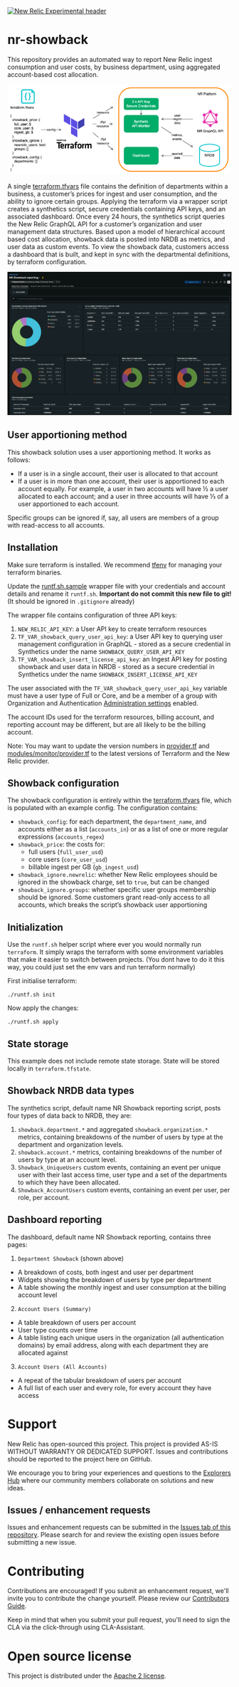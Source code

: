 [![New Relic Experimental header](https://github.com/newrelic/opensource-website/raw/master/src/images/categories/Experimental.png)](https://opensource.newrelic.com/oss-category/#new-relic-experimental)
# nr-showback

This repository provides an automated way to report New Relic ingest consumption and user costs, by business department, using aggregated account-based cost allocation.

![Data flow diagram](screenshots/nr-showback-data-flow-diagram.png)

A single [terraform.tfvars](terraform.tfvars) file contains the definition of departments within a business, a customer’s prices for ingest and user consumption, and the ability to ignore certain groups. Applying the terraform via a wrapper script creates a synthetics script, secure credentials containing API keys, and an associated dashboard. Once every 24 hours, the synthetics script queries the New Relic GraphQL API for a customer’s organization and user management data structures. Based upon a model of hierarchical account based cost allocation, showback data is posted into NRDB as metrics, and user data as custom events. To view the showback data, customers access a dashboard that is built, and kept in sync with the departmental definitions, by terraform configuration.

![Example dashboard](screenshots/nr-showback-dashboard.png)


## User apportioning method
This showback solution uses a user apportioning method. It works as follows:
- If a user is in a single account, their user is allocated to that account
- If a user is in more than one account, their user is apportioned to each account equally. For example, a user in two accounts will have ½ a user allocated to each account; and a user in three accounts will have ⅓ of a user apportioned to each account.

Specific groups can be ignored if, say, all users are members of a group with read-access to all accounts.

## Installation
Make sure terraform is installed. We recommend [tfenv](https://github.com/tfutils/tfenv) for managing your terraform binaries.

Update the [runtf.sh.sample](runtf.sh.sample) wrapper file with your credentials and account details and rename it `runtf.sh`. **Important do not commit this new file to git!** (It should be ignored in `.gitignore` already)

The wrapper file contains configuration of three API keys:
1.  `NEW_RELIC_API_KEY`: a User API key to create terraform resources
2.  `TF_VAR_showback_query_user_api_key`: a User API key to querying user management configuration in GraphQL - stored as a secure credential in Synthetics under the name `SHOWBACK_QUERY_USER_API_KEY`
3.  `TF_VAR_showback_insert_license_api_key`: an Ingest API key for posting showback and user data in NRDB - stored as a secure credential in Synthetics under the name `SHOWBACK_INSERT_LICENSE_API_KEY`

The user associated with the `TF_VAR_showback_query_user_api_key` variable must have a user type of Full or Core, and be a member of a group with Organization and Authentication [Administration settings](https://docs.newrelic.com/docs/accounts/accounts-billing/new-relic-one-user-management/user-management-concepts#admin-settings) enabled.

The account IDs used for the terraform resources, billing account, and reporting account may be different, but are all likely to be the billing account.

Note: You may want to update the version numbers in [provider.tf](provider.tf) and [modules/monitor/provider.tf](modules/monitor/provider.tf) to the latest versions of Terraform and the New Relic provider.


## Showback configuration
The showback configuration is entirely within the [terraform.tfvars](terraform.tfvars) file, which is populated with an example config. The configuration contains:
- `showback_config`: for each department, the `department_name`, and accounts either as a list (`accounts_in`) or as a list of one or more regular expressions (`accounts_regex`)
- `showback_price`: the costs for:
  - full users (`full_user_usd`)
  - core users (`core_user_usd`)
  - billable ingest per GB (`gb_ingest_usd`)
- `showback_ignore.newrelic`: whether New Relic employees should be ignored in the showback charge, set to `true`, but can be changed
- `showback_ignore.groups`: whether specific user groups membership should be ignored. Some customers grant read-only access to all accounts, which breaks the script’s showback user apportioning


## Initialization
Use the `runtf.sh` helper script where ever you would normally run `terraform`. It simply wraps the terraform with some environment variables that make it easier to switch between projects. (You dont have to do it this way, you could just set the env vars and run terraform normally)

First initialise terraform:
```
./runtf.sh init
```

Now apply the changes:
```
./runtf.sh apply
```

## State storage
This example does not include remote state storage. State will be stored locally in `terraform.tfstate`.

## Showback NRDB data types
The synthetics script, default name NR Showback reporting script, posts four types of data back to NRDB, they are:
1. `showback.department.*` and aggregated `showback.organization.*` metrics, containing breakdowns of the number of users by type at the department and organization levels.
2. `showback.account.*` metrics, containing breakdowns of the number of users by type at an account level.
3. `Showback_UniqueUsers` custom events, containing an event per unique user with their last access time, user type and a set of the departments to which they have been allocated.
4. `Showback_AccountUsers` custom events, containing an event per user, per role, per account.

## Dashboard reporting
The dashboard, default name NR Showback reporting, contains three pages:
1. `Department Showback` (shown above)
- A breakdown of costs, both ingest and user per department
- Widgets showing the breakdown of users by type per department
- A table showing the monthly ingest and user consumption at the billing account level
2. `Account Users (Summary)`
- A table breakdown of users per account
- User type counts over time
- A table listing each unique users in the organization (all authentication domains) by email address, along with each department they are allocated against
3. `Account Users (All Accounts)`
- A repeat of the tabular breakdown of users per account
- A full list of each user and every role, for every account they have access

# Support

New Relic has open-sourced this project. This project is provided AS-IS WITHOUT WARRANTY OR DEDICATED SUPPORT. Issues and contributions should be reported to the project here on GitHub.

We encourage you to bring your experiences and questions to the [Explorers Hub](https://discuss.newrelic.com) where our community members collaborate on solutions and new ideas.

## Issues / enhancement requests

Issues and enhancement requests can be submitted in the [Issues tab of this repository](../../issues). Please search for and review the existing open issues before submitting a new issue.

# Contributing

Contributions are encouraged! If you submit an enhancement request, we'll invite you to contribute the change yourself. Please review our [Contributors Guide](CONTRIBUTING.md).

Keep in mind that when you submit your pull request, you'll need to sign the CLA via the click-through using CLA-Assistant.


# Open source license
This project is distributed under the [Apache 2 license](LICENSE).
